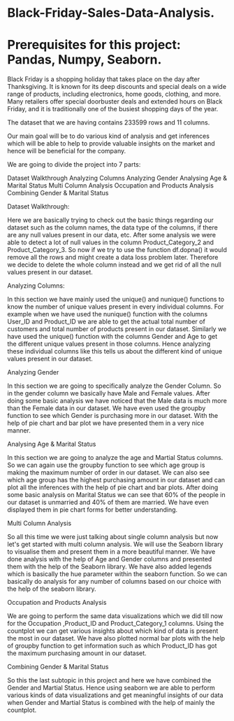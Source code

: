 # Black-Friday-Sales-Data-Analysis.


# Prerequisites for this project: Pandas, Numpy, Seaborn.

Black Friday is a shopping holiday  that takes place on the day after Thanksgiving. It is known for its deep discounts and special deals on a wide range of products, including electronics, home goods, clothing, and more. Many retailers offer special doorbuster deals and extended hours on Black Friday, and it is traditionally one of the busiest shopping days of the year. 

The dataset that we are having contains 233599 rows and 11 columns.

Our main goal will be to do various kind of analysis and get inferences which will be able to help to provide valuable insights on the market and hence will be beneficial for the company.

 

We are going to divide the project into 7 parts:

Dataset Walkthrough
Analyzing Columns
Analyzing Gender
Analysing Age & Marital Status
Multi Column Analysis
Occupation and Products Analysis
Combining Gender & Marital Status
 

Dataset Walkthrough:

Here we are basically trying to check out the basic things regarding our dataset such as the column names, the data type of the columns, if there are any null values present in our data, etc. After some analysis we were able to detect a lot of null values in the column Product_Category_2 and Product_Category_3. So now if we try to use the function df.dopna() it would remove all the rows and might create a data loss problem later. Therefore we decide to delete the whole column instead and we get rid of all the null values present in our dataset.

 

Analyzing Columns:

In this section we have mainly used the unique() and nunique() functions to know the number of unique values present in every individual columns. For example when we have used the nunique() function with the columns User_ID and Product_ID we are able to get the actual total number of customers and total number of products present in our dataset. Similarly we have used the unique() function with the columns Gender and Age to get the different unique values present in those columns. Hence analyzing these individual columns like this tells us about the different kind of unique values present in our dataset.

 

Analyzing Gender

In this section we are going to specifically analyze the Gender Column. So in the gender column we basically have Male and Female values. After doing some basic analysis we have noticed that the Male data is much more than the Female data in our dataset. We have even used the groupby function to see which Gender is purchasing more in our dataset. With the help of pie chart and bar plot we have presented them in a very nice manner.

 

Analysing Age & Marital Status

In this section we are going to analyze the age and Martial Status columns. So we can again use the groupby function to see which age group is making the maximum number of order in our dataset. We can also see which age group has the highest purchasing amount in our dataset and can plot all the inferences with the help of pie chart and bar plots. After doing some basic analysis on Marital Status we can see that 60% of the people in our dataset is unmarried and 40% of them are married. We have even displayed them in pie chart forms for better understanding.

 

Multi Column Analysis

So all this time we were just talking about single column analysis but now let's get started with multi column analysis. We will use the Seaborn library to visualise them and present them in a more beautiful manner. We have done analysis with the help of Age and Gender columns and presented them with the help of the Seaborn library. We have also added legends which is basically the hue parameter within the seaborn function. So we can basically do analysis for any number of columns based on our choice with the help of the seaborn library. 

 

Occupation and Products Analysis

We are going to perform the same data visualizations which we did till now for the Occupation ,Product_ID and Product_Category_1 columns. Using the countplot we can get various insights about which kind of data is present the most in our dataset. We have also plotted normal bar plots with the help of groupby function to get information such as which Product_ID has got the maximum purchasing amount in our dataset.

 

Combining Gender & Marital Status

So this the last subtopic in this project and here we have combined the Gender and Martial Status. Hence using seaborn we are able to perform various kinds of data visualizations and get meaningful insights of our data when Gender and Martial Status is combined with the help of mainly the countplot.

 
